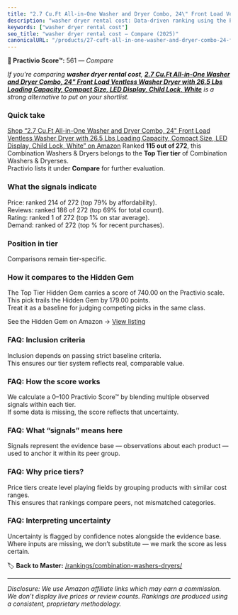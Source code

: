 ```yaml
---
title: "2.7 Cu.Ft All-in-One Washer and Dryer Combo, 24\" Front Load Ventless Washer Dryer with 26.5 Lbs Loading Capacity, Compact Size, LED Display, Child Lock, White"
description: "washer dryer rental cost: Data-driven ranking using the Practivio Score™. Positioned by quality, value, demand, findability, momentum."
keywords: ["washer dryer rental cost"]
seo_title: "washer dryer rental cost — Compare (2025)"
canonicalURL: "/products/27-cuft-all-in-one-washer-and-dryer-combo-24-front-load-ventless-washer-dryer-with-265-lbs-loading-capacity-compact-size-led-display-child-lock-white-B0DR8DYQRH/"
---
```


**🛒 Practivio Score™:** 561 — _Compare_


*If you're comparing **washer dryer rental cost**, **[2.7 Cu.Ft All-in-One Washer and Dryer Combo, 24" Front Load Ventless Washer Dryer with 26.5 Lbs Loading Capacity, Compact Size, LED Display, Child Lock, White](https://www.amazon.com/dp/B0DR8DYQRH?tag=practivio-20)** is a strong alternative to put on your shortlist.*
### Quick take
[Shop “2.7 Cu.Ft All-in-One Washer and Dryer Combo, 24" Front Load Ventless Washer Dryer with 26.5 Lbs Loading Capacity, Compact Size, LED Display, Child Lock, White” on Amazon](https://www.amazon.com/dp/B0DR8DYQRH?tag=practivio-20)
Ranked **115 out of 272**, this Combination Washers & Dryers belongs to the **Top Tier tier** of Combination Washers & Dryerses.  
Practivio lists it under **Compare** for further evaluation.

### What the signals indicate
Price: ranked 214 of 272 (top 79% by affordability).  
Reviews: ranked 186 of 272 (top 69% for total count).  
Rating: ranked 1 of 272 (top 1% on star average).  
Demand: ranked  of 272 (top % for recent purchases).

### Position in tier
Comparisons remain tier-specific.

### How it compares to the Hidden Gem
The Top Tier Hidden Gem carries a score of 740.00 on the Practivio scale.  
This pick trails the Hidden Gem by 179.00 points.  
Treat it as a baseline for judging competing picks in the same class.  

See the Hidden Gem on Amazon → [View listing](https://www.amazon.com/dp/B0C72WLSJ1?tag=practivio-20)

### FAQ: Inclusion criteria
Inclusion depends on passing strict baseline criteria.  
This ensures our tier system reflects real, comparable value.

### FAQ: How the score works
We calculate a 0–100 Practivio Score™ by blending multiple observed signals within each tier.  
If some data is missing, the score reflects that uncertainty.

### FAQ: What “signals” means here
Signals represent the evidence base — observations about each product — used to anchor it within its peer group.

### FAQ: Why price tiers?
Price tiers create level playing fields by grouping products with similar cost ranges.  
This ensures that rankings compare peers, not mismatched categories.

### FAQ: Interpreting uncertainty
Uncertainty is flagged by confidence notes alongside the evidence base.  
Where inputs are missing, we don’t substitute — we mark the score as less certain.

<!-- Missing template for Compare/CompareWithinPriceClass -->


🏷️ **Back to Master:** [/rankings/combination-washers-dryers/](/rankings/combination-washers-dryers/)

---
_Disclosure: We use Amazon affiliate links which may earn a commission. We don’t display live prices or review counts. Rankings are produced using a consistent, proprietary methodology._
